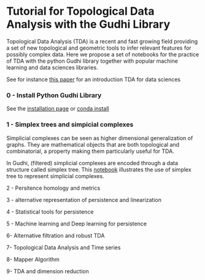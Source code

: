 
# Tutorial for Topological Data Analysis with the Gudhi Library

Topological Data Analysis (TDA) is a recent and fast growing  field providing a set of new topological and geometric tools to infer relevant features for possibly complex data. Here we propose a set of notebooks for the practice of TDA with the python Gudhi library together with popular machine learning and data sciences libraries.


See for instance [this paper](https://arxiv.org/abs/1710.04019) for an introduction TDA for data sciences

### 0 - Install Python Gudhi Library  

See the [installation page](http://gudhi.gforge.inria.fr/python/latest/installation.html) or [conda install](https://anaconda.org/conda-forge/gudhi)

### 1 - Simplex trees and simpicial complexes

Simplicial complexes can be seen as higher dimensional generalization of graphs. They are mathematical objects that are both topological and combinatorial, a property making them particularly useful for TDA.

In Gudhi, (filtered) simplicial complexes are encoded through a data structure called simplex tree. This [notebook](./Tuto-GUDHI-simplex-Trees.ipynb) illustrates the use of simplex tree to represent simplicial complexes.



2 - Persitence homology and metrics


3 - alternative representation of persistence and linearization


4 - Statistical tools for persistence


5 - Machine learning and Deep learning for persistence


6- Alternative filtration and robust TDA


7- Topological Data Analysis and Time series


8- Mapper Algorithm


9- TDA and dimension reduction
